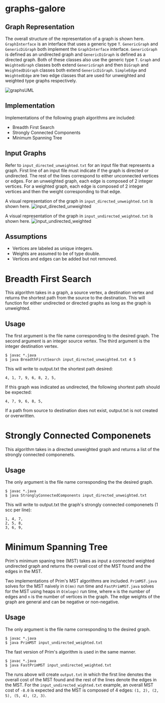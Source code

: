 
# graphs-galore

## Graph Representation

The overall structure of the representation of a graph is shown here. `GraphInterface` is an interface that uses a generic type `T`. `GenericGraph` and `GenericDiGraph` both implement the `GraphInterface` interface. `GenericGraph` is defined as an undirected graph and `GenericDiGraph` is defined as a directed graph. Both of these classes also use the generic type `T`. `Graph` and `WeightedGraph` classes both extend `GenericGraph` and then `DiGraph` and `WeightedDiGraph` classes both extend `GenericDiGraph`. `SimpleEdge` and `WeightedEdge` are two edge classes that are used for unweighted and weighted type graphs respectively.

![graphsUML](images/graphsUML.png)

## Implementation

Implementations of the following graph algorithms are included:

- Breadth First Search
- Strongly Connected Components
- Minimum Spanning Tree

## Input Graphs

Refer to `input_directed_unweighted.txt` for an input file that represents a graph. First line of an input file must indicate if the graph is directed or undirected. The rest of the lines correspond to either unconnected vertices or edges. For an unweighted graph, each edge is composed of 2 integer vertices. For a weighted graph, each edge is composed of 2 integer vertices and then the weight corresponding to that edge.

A visual representation of the graph in `input_directed_unweighted.txt` is shown here.
![input_directed_unweighted](images/input_directed_unweighted.png)

A visual representation of the graph in `input_undirected_weighted.txt` is shown here.
![input_undirected_weighted](images/input_undirected_weighted.png)

## Assumptions

- Vertices are labeled as unique integers.
- Weights are assumed to be of type double.
- Vertices and edges can be added but not removed.

# Breadth First Search

This algorithm takes in a graph, a source vertex, a destination vertex and returns the shortest path from the source to the destination. This will function for either undirected or directed graphs as long as the graph is unweighted.

## Usage

The first argument is the file name corresponding to the desired graph. The second argument is an integer source vertex. The third argument is the integer destination vertex.
```
$ javac *.java
$ java BreadthFirstSearch input_directed_unweighted.txt 4 5
```

This will write to output.txt the shortest path desired:
```
4, 1, 7, 9, 6, 8, 2, 5,
```

If this graph was indicated as undirected, the following shortest path should be expected:
```
4, 7, 9, 6, 8, 5, 
```

If a path from source to destination does not exist, output.txt is not created or overwritten.

# Strongly Connected Componenets

This algorithm takes in a directed unweighted graph and returns a list of the strongly connected componenets.

## Usage

The only argument is the file name corresponding the the desired graph.
```
$ javac *.java
$ java StronglyConnectedComponents input_directed_unweighted.txt
```
This will write to output.txt the graph's strongly connected componenets (1 scc per line):
```
1, 4, 7,
2, 5, 8,
3, 6, 9, 
```

# Minimum Spanning Tree

Prim's minimum spaning tree (MST) takes as input a connected weighted undirected graph and returns the overall cost of the MST found and the edges in the MST.

Two implementations of Prim's MST algorithms are included. `PrimMST.java` solves for the MST naively in `O(mn)` run time and `FastPrimMST.java` solves for the MST using heaps in `O(mlogn)` run time, where `m` is the number of edges and `n` is the number of vertices in the graph. The edge weights of the graph are general and can be negative or non-negative.

## Usage

The only argument is the file name corresponding to the desired graph.
```
$ javac *.java
$ java PrimMST input_undirected_weighted.txt
```
The fast version of Prim's algorithm is used in the same manner.
```
$ javac *.java
$ java FastPrimMST input_undirected_weighted.txt
```

The runs above will create `output.txt` in which the first line denotes the overall cost of the MST found and the rest of the lines denote the edges in the MST. For the `input_undirected_wighted.txt` example, an overall MST cost of `-8.0` is expected and the MST is composed of 4 edges: `(1, 2), (2, 5), (5, 4), (2, 3)`.
